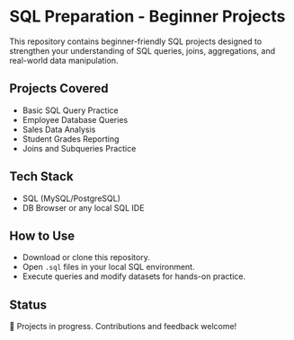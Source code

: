 # SQL Preparation - Beginner Projects

This repository contains beginner-friendly SQL projects designed to strengthen your understanding of SQL queries, joins, aggregations, and real-world data manipulation.

## Projects Covered

- Basic SQL Query Practice
- Employee Database Queries
- Sales Data Analysis
- Student Grades Reporting
- Joins and Subqueries Practice

## Tech Stack

- SQL (MySQL/PostgreSQL)
- DB Browser or any local SQL IDE

## How to Use

- Download or clone this repository.
- Open `.sql` files in your local SQL environment.
- Execute queries and modify datasets for hands-on practice.

## Status

🚧 Projects in progress. Contributions and feedback welcome!
